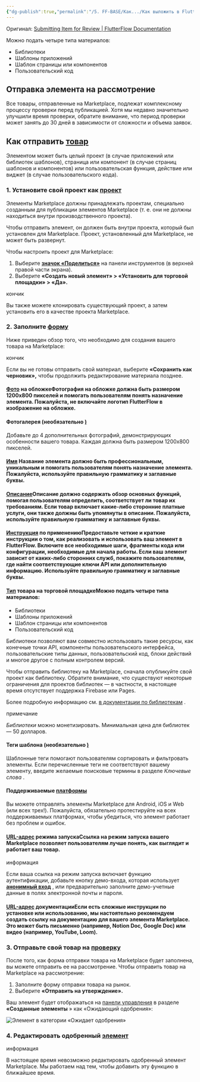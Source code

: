 ```yaml
---
{"dg-publish":true,"permalink":"/5. FF-BASE/Как.../Как выложить в Flutterflow Marketplace/","title":"Submitting Item for Review | FlutterFlow Documentation","tags":["статьи"],"created":"2024-12-16T21:47:18.944-03:00","updated":"2024-12-16T21:50:19.738-03:00"}
---
```


Оригинал: [Submitting Item for Review | FlutterFlow Documentation](https://docs.flutterflow.io/marketplace/creators-hub/submit-item-for-reivew/)


Можно подать четыре типа материалов:

- Библиотеки
- Шаблоны приложений
- Шаблон страницы или компонентов
- Пользовательский код
## Отправка элемента на рассмотрение

Все товары, отправленные на Marketplace, подлежат комплексному процессу проверки перед публикацией. Хотя мы недавно значительно улучшили время проверки, обратите внимание, что период проверки может занять до 30 дней в зависимости от сложности и объема заявок.

## Как отправить [товар](https://docs.flutterflow.io/marketplace/creators-hub/submit-item-for-reivew/#how-to-submit-an-item "Прямая ссылка на Как отправить элемент")

Элементом может быть целый проект (в случае приложений или библиотек шаблонов), страница или компонент (в случае страниц шаблонов и компонентов) или пользовательская функция, действие или виджет (в случае пользовательского кода).

### 1\. Установите свой проект как [проект](https://docs.flutterflow.io/marketplace/creators-hub/submit-item-for-reivew/#1-set-your-project-as-a-marketplace-project "Прямая ссылка на 1. Установить свой проект как проект Marketplace")

Элементы Marketplace должны принадлежать проектам, специально созданным для публикации элементов Marketplace (т. е. они не должны находиться внутри производственного проекта).

Чтобы отправить элемент, он должен быть внутри проекта, который был установлен для Marketplace. Проект, установленный для Marketplace, не может быть развернут.

Чтобы настроить проект для Marketplace:

1. Выберите [**значок «Поделиться»**](https://docs.flutterflow.io/flutterflow-ui/toolbar#share-project) на панели инструментов (в верхней правой части экрана).
2. Выберите **«Создать новый элемент» > «Установить для торговой площадки» > «Да».**

кончик

Вы также можете клонировать существующий проект, а затем установить его в качестве проекта Marketplace.

### 2\. Заполните [форму](https://docs.flutterflow.io/marketplace/creators-hub/submit-item-for-reivew/#2-fill-out-the-submission-form "Прямая ссылка на 2. Заполните форму заявки")

Ниже приведен обзор того, что необходимо для создания вашего товара на Marketplace:

кончик

Если вы не готовы отправить свой материал, выберите **«Сохранить как черновик»,** чтобы продолжить редактирование материала позднее.

#### [Фото](https://docs.flutterflow.io/marketplace/creators-hub/submit-item-for-reivew/#cover-photo "Direct link to Cover Photo") на обложкеФотография на обложке должна быть размером 1200x800 пикселей и помогать пользователям понять назначение элемента. Пожалуйста, не включайте логотип FlutterFlow в изображение на обложке.

#### Фотогалерея (необязательно [)](https://docs.flutterflow.io/marketplace/creators-hub/submit-item-for-reivew/#gallery-photos-optional "Прямая ссылка на фотогалерею (необязательно)")

Добавьте до 4 дополнительных фотографий, демонстрирующих особенности вашего товара. Каждая должна быть размером 1200x800 пикселей.

#### [Имя](https://docs.flutterflow.io/marketplace/creators-hub/submit-item-for-reivew/#name "Direct link to Name") Название элемента должно быть профессиональным, уникальным и помогать пользователям понять назначение элемента. Пожалуйста, используйте правильную грамматику и заглавные буквы.

#### [Описание](https://docs.flutterflow.io/marketplace/creators-hub/submit-item-for-reivew/#description "Direct link to Description")Описание должно содержать обзор основных функций, помогая пользователям определить, соответствует ли товар их требованиям. Если товар включает какие-либо сторонние платные услуги, они также должны быть упомянуты в описании. Пожалуйста, используйте правильную грамматику и заглавные буквы.

#### [Инструкция](https://docs.flutterflow.io/marketplace/creators-hub/submit-item-for-reivew/#usage-instructions "Direct link to Usage Instructions") по применениюПредоставьте четкие и краткие инструкции о том, как реализовать и использовать ваш элемент в FlutterFlow. Включите все необходимые шаги, фрагменты кода или конфигурации, необходимые для начала работы. Если ваш элемент зависит от каких-либо сторонних служб, покажите пользователям, где найти соответствующие ключи API или дополнительную информацию. Используйте правильную грамматику и заглавные буквы.

#### [Тип](https://docs.flutterflow.io/marketplace/creators-hub/submit-item-for-reivew/#marketplace-item-type "Direct link to Marketplace Item Type") товара на торговой площадкеМожно подать четыре типа материалов:

- Библиотеки
- Шаблоны приложений
- Шаблон страницы или компонентов
- Пользовательский код

Библиотеки позволяют вам совместно использовать такие ресурсы, как конечные точки API, компоненты пользовательского интерфейса, пользовательские типы данных, пользовательский код, блоки действий и многое другое с полным контролем версий.

Чтобы отправить библиотеку на Marketplace, сначала опубликуйте свой проект как библиотеку. Обратите внимание, что существуют некоторые ограничения для проектов библиотек — в частности, в настоящее время отсутствует поддержка Firebase или Pages.

Более подробную информацию см. [в документации по библиотекам](https://docs.flutterflow.io/resources/projects/libraries) .

примечание

*Библиотеки* можно монетизировать. Минимальная цена для библиотек — 50 долларов.

#### Теги шаблона (необязательно [)](https://docs.flutterflow.io/marketplace/creators-hub/submit-item-for-reivew/#template-tags-optional "Прямая ссылка на теги шаблона (необязательно)")

Шаблонные теги помогают пользователям сортировать и фильтровать элементы. Если перечисленные теги не соответствуют вашему элементу, введите желаемые поисковые термины в разделе *Ключевые слова* .

#### Поддерживаемые [платформы](https://docs.flutterflow.io/marketplace/creators-hub/submit-item-for-reivew/#supported-platforms "Прямая ссылка на поддерживаемые платформы")

Вы можете отправлять элементы Marketplace для Android, iOS и Web (или всех трех!). Пожалуйста, обязательно протестируйте на всех поддерживаемых платформах, чтобы убедиться, что элемент работает без проблем и ошибок.

#### [URL-адрес](https://docs.flutterflow.io/marketplace/creators-hub/submit-item-for-reivew/#run-mode-url "Direct link to Run Mode URL") режима запускаСсылка на режим запуска вашего Marketplace позволяет пользователям лучше понять, как выглядит и работает ваш товар.

информация

Если ваша ссылка на режим запуска включает функцию аутентификации, добавьте кнопку демо-входа, которая использует [**анонимный вход**](https://docs.flutterflow.io/integrations/authentication/firebase/anonymous-login) , или предварительно заполните демо-учетные данные в полях электронной почты и пароля.

#### [URL-адрес](https://docs.flutterflow.io/marketplace/creators-hub/submit-item-for-reivew/#documentation-url "Direct link to Documentation URL") документацииЕсли есть сложные инструкции по установке или использованию, мы настоятельно рекомендуем создать ссылку на документацию для вашего элемента Marketplace. Это может быть письменно (например, Notion Doc, Google Doc) или видео (например, YouTube, Loom).

### 3\. Отправьте свой товар на [проверку](https://docs.flutterflow.io/marketplace/creators-hub/submit-item-for-reivew/#3-submit-your-item-for-review "Прямая ссылка на 3. Отправьте свой товар на рассмотрение")

После того, как форма отправки товара на Marketplace будет заполнена, вы можете отправить ее на рассмотрение. Чтобы отправить товар на Marketplace на рассмотрение:

1. Заполните форму отправки товара на рынок.
2. Выберите **«Отправить на утверждение».**

Ваш элемент будет отображаться на [панели управления](https://marketplace.flutterflow.io/dashboard) в разделе **«Созданные элементы** » как «Ожидающий одобрения»:

![Элемент в категории «Ожидает одобрения»](https://docs.flutterflow.io/assets/images/image-29405d90490c33329a3a9f9ed007ae4e.avif)

### 4\. Редактировать одобренный [элемент](https://docs.flutterflow.io/marketplace/creators-hub/submit-item-for-reivew/#4-edit-an-approved-item "Прямая ссылка на 4. Редактировать одобренный элемент")

информация

В настоящее время невозможно редактировать одобренный элемент Marketplace. Мы работаем над тем, чтобы добавить эту функцию в ближайшее время.